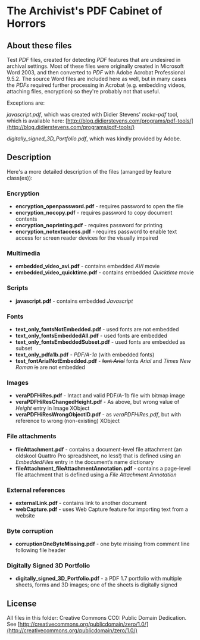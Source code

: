 # The Archivist's PDF Cabinet of Horrors 


## About these files
Test *PDF* files, created for detecting *PDF* features that are undesired in archival settings. Most of these files were originally created in Microsoft Word 2003, and then converted to *PDF* with Adobe Acrobat Professional 9.5.2. The source Word files are included here as well, but in many cases the *PDFs* required further processing in Acrobat (e.g. embedding videos, attaching files, encryption) so they're probably not that useful.

Exceptions are:

*javascript.pdf*, which was created with Didier Stevens' *make-pdf* tool, which is available here: [http://blog.didierstevens.com/programs/pdf-tools/](http://blog.didierstevens.com/programs/pdf-tools/)

*digitally_signed_3D_Portfolio.pdf*, which was kindly provided by Adobe.

## Description
Here's a more detailed description of the files (arranged by feature class(es)):

### Encryption

+ **encryption_openpassword.pdf** - requires password to open the file
+ **encryption_nocopy.pdf** - requires password to copy document contents
+ **encryption_noprinting.pdf** - requires password for printing
+ **encryption_notextaccess.pdf** - requires password to enable text access for screen reader devices for the visually impaired

### Multimedia

+ **embedded\_video\_avi.pdf** - contains embedded *AVI* movie 
+ **embedded\_video\_quicktime.pdf** - contains embedded *Quicktime* movie

### Scripts

+ **javascript.pdf** - contains embedded *Javascript*

### Fonts

+ **text\_only\_fontsNotEmbedded.pdf** - used fonts are not embedded
+ **text\_only\_fontsEmbeddedAll.pdf** - used fonts are embedded
+ **text\_only\_fontsEmbeddedSubset.pdf** - used fonts are embedded as subset
+ **text\_only\_pdfa1b.pdf** - *PDF/A-1a* (with embedded fonts)
+ **test\_fontArialNotEmbedded.pdf** - <del>font *Arial*</del> fonts *Arial* and *Times New Roman*  <del>is</del> are not embedded

### Images

+ **veraPDFHiRes.pdf** - Intact and valid PDF/A-1b file with bitmap image
+ **veraPDFHiResChangedHeight.pdf** - As above, but wrong value of *Height*  entry in Image XObject 
+ **veraPDFHiResWrongObjectID.pdf** - as *veraPDFHiRes.pdf*, but with reference to wrong (non-existing) XObject

### File attachments

+ **fileAttachment.pdf** - contains a document-level file attachment (an oldskool Quattro Pro spreadsheet, no less!) that is defined using an *EmbeddedFiles* entry in the document’s name dictionary
+ **fileAttachment_fileAttachmentAnnotation.pdf** - contains a page-level file attachment that is defined using a *File Attachment Annotation*

### External references

+ **externalLink.pdf** - contains link to another document
+ **webCapture.pdf** - uses  Web Capture feature for importing text from a website

### Byte corruption

+ **corruptionOneByteMissing.pdf** - one byte missing from comment line following file header
 
### Digitally Signed 3D Portfolio

+ **digitally_signed_3D_Portfolio.pdf** - a PDF 1.7 portfolio with multiple sheets, forms and 3D images; one of the sheets is digitally signed

## License
All files in this folder: Creative Commons CC0: Public Domain Dedication. See [http://creativecommons.org/publicdomain/zero/1.0/](http://creativecommons.org/publicdomain/zero/1.0/)

